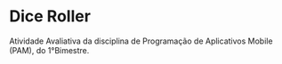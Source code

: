 # Dice Roller
Atividade Avaliativa da disciplina de Programação de Aplicativos Mobile (PAM), do 1°Bimestre.
